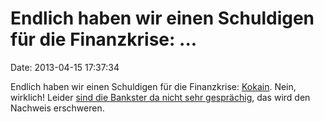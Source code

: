 Endlich haben wir einen Schuldigen für die Finanzkrise: \...
============================================================

Date: 2013-04-15 17:37:34

Endlich haben wir einen Schuldigen für die Finanzkrise:
[Kokain](http://www.guardian.co.uk/business/shortcuts/2013/apr/15/cocaine-bankers-global-financial-crisis).
Nein, wirklich! Leider [sind die Bankster da nicht sehr
gesprächig](http://www.guardian.co.uk/commentisfree/joris-luyendijk-banking-blog/2012/jul/06/city-drugs-insider-trading),
das wird den Nachweis erschweren.
